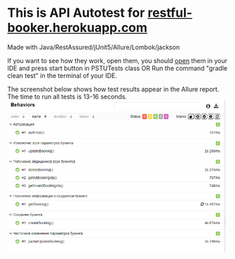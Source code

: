 # This is API Autotest for [restful-booker.herokuapp.com](https://restful-booker.herokuapp.com/)


Made with Java/RestAssured/jUnit5/Allure/Lombok/jackson

If you want to see how they work, open them, you should [open](https://github.com/KonKerQA/ApiTestsRestfulBooker.git)
them in your IDE and press start button in PSTUTests class
OR Run the command "gradle clean test" in the terminal of your IDE.

The screenshot below shows how test results appear in the Allure report.
The time to run all tests is 13-16 seconds.
![](src/test/resources/13231.png)


